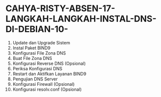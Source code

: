 # CAHYA-RISTY-ABSEN-17-LANGKAH-LANGKAH-INSTAL-DNS-DI-DEBIAN-10-
1. Update dan Upgrade Sistem
2. Instal Paket BIND9
3. Konfigurasi File Zona DNS
4. Buat File Zona DNS
5. Konfigurasi Reverse DNS (Opsional)
6. Periksa Konfigurasi DNS
7. Restart dan Aktifkan Layanan BIND9
8. Pengujian DNS Server
9. Konfigurasi Firewall (Opsional)
10. Konfigurasi resolv.conf (Opsional)
